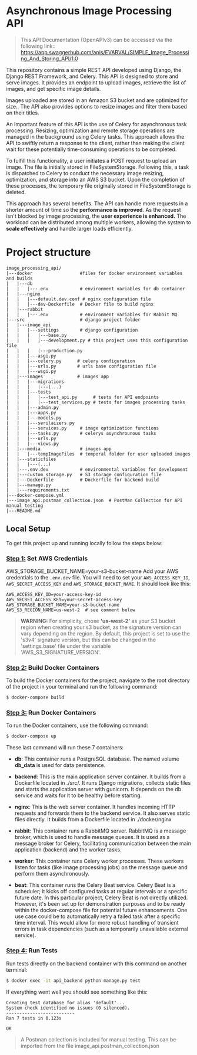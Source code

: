 # Asynchronous Image Processing API

> This API Documentation (OpenAPIv3) can be accessed via the following link:: 
> https://app.swaggerhub.com/apis/EVARVAL/SIMPLE_Image_Processing_And_Storing_API/1.0

This repository contains a simple REST API developed using Django, the Django REST Framework, and Celery. This API is designed to store and serve images. It provides an endpoint to upload images, retrieve the list of images, and get specific image details. 

Images uploaded are stored in an Amazon S3 bucket and are optimized for size.. The API also provides options to resize images and filter them based on their titles.

An important feature of this API is the use of Celery for asynchronous task processing. Resizing, optimization and remote storage operations are managed in the background using Celery tasks. This approach allows the API to swiftly return a response to the client, rather than making the client wait for these potentially time-consuming operations to be completed.

To fulfill this functionality, a user initiates a POST request to upload an image. The file is initially stored in FileSystemStorage. Following this, a task is dispatched to Celery to conduct the necessary image resizing, optimization, and storage into an AWS S3 bucket. Upon the completion of these processes, the temporary file originally stored in FileSystemStorage is deleted.

This approach has several benefits. The API can handle more requests in a shorter amount of time so the **performance is improved**.  As the request isn't blocked by image processing, the **user experience is enhanced.** The workload can be distributed among multiple workers, allowing the system to **scale effectively** and handle larger loads efficiently.


# Project structure

    image_processing_api/
    |---docker                  #files for docker environment variables and builds
    |   |---db
    |   |   |---.env            # environment variables for db container
    |   |---nginx
    |   |   |---default.dev.conf # nginx configuration file
    |   |   |---dev-Dockerfile  # Docker file to build nginx
    |   |---rabbit
    |   |   |---.env            # environment variables for Rabbit MQ
    |---src                     # django project folder
    |   |---image_api                
    |   |   |---settings        # django configuration
    |   |   |   |---base.py
    |   |   |   |---development.py # this project uses this configuration file
    |   |   |   |---production.py
    |   |   |---asgi.py
    |   |   |---celery.py      # celery configuration
    |   |   |---urls.py        # urls base configuration file
    |   |   |---wsgi.py
    |   |---images             # images app
    |   |   |---migrations
    |   |   |   |---(...) 
    |   |   |---tests
    |   |   |   |---test_api.py      # tests for API endpoints
    |   |   |   |---test_services.py # tests for images processing tasks
    |   |   |---admin.py
    |   |   |---apps.py
    |   |   |---models.py
    |   |   |---serilaizers.py
    |   |   |---services.py     # image optimization functions
    |   |   |---tasks.py        # celerys asynchrounous tasks
    |   |   |---urls.py
    |   |   |---views.py
    |   |---media               # images app
    |   |   |---tempImageFiles  # temporal folder for user uploaded images
    |   |---staticfiles
    |   |   |---(...) 
    |   |---.env.dev            # environmental variables for development
    |   |---custom_storage.py   # S3 storage configuration file
    |   |---Dockerfile          # Dockerfile for backend build
    |   |---manage.py
    |   |---requirements.txt
    |---docker-compose.yml
    |---image_api.postman_collection.json  # PostMan Collection for API manual testing
    |---README.md
    


## Local Setup

To get this project up and running locally follow the steps below:

### <u>Step 1:</u> Set AWS Credentials

AWS_STORAGE_BUCKET_NAME=your-s3-bucket-name
Add your AWS credentials to the `.env.dev` file. You will need to set your `AWS_ACCESS_KEY_ID`, `AWS_SECRET_ACCESS_KEY` and `AWS_STORAGE_BUCKET_NAME`. It should look like this:

```env
AWS_ACCESS_KEY_ID=your-access-key-id
AWS_SECRET_ACCESS_KEY=your-secret-access-key
AWS_STORAGE_BUCKET_NAME=your-s3-bucket-name
AWS_S3_REGION_NAME=us-west-2  # see comment below
```
>  **WARNING:** For simplicity, chose **'us-west-2'** as your S3 bucket region when creating your s3 bucket, as the signature version can vary depending on the region. By default, this project is set to use the 's3v4' signature version, but this can be changed in the 'settings.base' file under the variable 'AWS_S3_SIGNATURE_VERSION'.


### <u>Step 2:</u> Build Docker Containers
To build the Docker containers for the project, navigate to the root directory of the project in your terminal and run the following command:
```bash
$ docker-compose build
```

### <u>Step 3:</u> Run Docker Containers
To run the Docker containers, use the following command:
```bash
$ docker-compose up
```

These last command will run these 7 containers:

- **db**: This container runs a PostgreSQL database. The named volume **db_data** is used for data persistence.

- **backend**: This is the main application server container. It builds from a Dockerfile located in ./src/. It runs Django migrations, collects static files and starts the application server with gunicorn. It depends on the db service and waits for it to be healthy before starting.

- **nginx**: This is the web server container. It handles incoming HTTP requests and forwards them to the backend service. It also serves static files directly. It builds from a Dockerfile located in ./docker/nginx

- **rabbit**: This container runs a RabbitMQ server. RabbitMQ is a message broker, which is used to handle message queues. It is used as a message broker for Celery, facilitating communication between the main application (backend) and the worker tasks.

- **worker**: This container runs Celery worker processes. These workers listen for tasks (like image processing jobs) on the message queue and perform them asynchronously.

- **beat**: This container runs the Celery Beat service. Celery Beat is a scheduler; it kicks off configured tasks at regular intervals or a specific future date. In this particular project, Celery Beat is not directly utilized. However, it's been set up for demonstration purposes and to be ready within the docker-compose file for potential future enhancements. One use case could be to automatically retry a failed task after a specific time interval. This would allow for more robust handling of transient errors in task dependencies (such as a temporarily unavailable external service).

### <u>Step 4:</u> Run Tests
Run tests directly on the backend container with this command on another terminal:

```bash
$ docker exec -it api_backend python manage.py test
```

If everything went well you should see something like this:
```
Creating test database for alias 'default'...
System check identified no issues (0 silenced).
--------------------------
Ran 7 tests in 0.123s

OK
```

> A Postman collection is included for manual testing. 
> This can be imported from the file image_api.postman_collection.json

